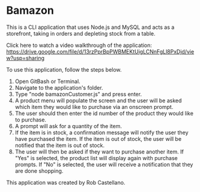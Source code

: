 # Bamazon
This is a CLI application that uses Node.js and MySQL and acts as a storefront, taking in orders and depleting stock from a table.

Click here to watch a video walkthrough of the application: https://drive.google.com/file/d/13rzPprBpPWBMEKtUigLCNnFgLl8PxDjd/view?usp=sharing

To use this application, follow the steps below.

1. Open GitBash or Terminal.
2. Navigate to the application's folder.
3. Type "node bamazonCustomer.js" and press enter.
4. A product menu will populate the screen and the user will be asked which item they would like to purchase via an onscreen prompt.
5. The user should then enter the id number of the product they would like to purchase.
6. A prompt will ask for a quantity of the item.
7. If the item is in stock, a confirmation message will notify the user they have purchased the item. If the item is out of stock, the user will be notified that the item is out of stock.
8. The user will then be asked if they want to purchase another item. If "Yes" is selected, the product list will display again with purchase prompts. If "No" is selected, the user will receive a notification that they are done shopping.

This application was created by Rob Castellano.